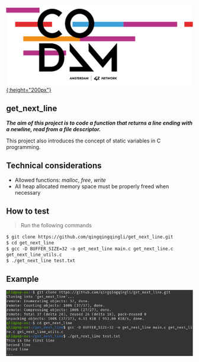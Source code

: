 
[![Logo](https://github.com/qingqingqingli/readme_images/blob/master/codam_logo.png){:height="200px"}](https://github.com/qingqingqingli/get_next_line)

## get_next_line
***The aim of this project is to code a function that returns a line ending with a newline, read from a file descriptor.***

This project also introduces the concept of static variables in C programming.

## Technical considerations

- Allowed functions: *malloc*, *free*, *write*
- All heap allocated memory space must be properly freed when necessary

## How to test
> Run the following commands

```shell
$ git clone https://github.com/qingqingqingli/get_next_line.git
$ cd get_next_line
$ gcc -D BUFFER_SIZE=32 -o get_next_line main.c get_next_line.c get_next_line_utils.c
$ ./get_next_line test.txt
```
## Example

![get_next_line_example](https://github.com/qingqingqingli/readme_images/blob/master/get_next_line_example.png)
